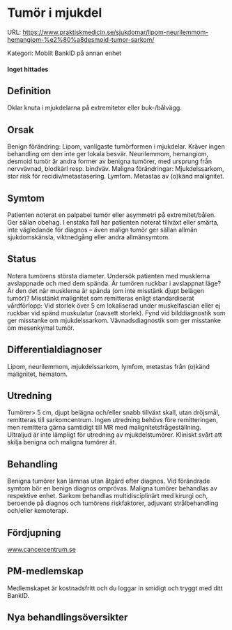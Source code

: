 # Tumör i mjukdel

URL: https://www.praktiskmedicin.se/sjukdomar/lipom-neurilemmom-hemangiom-%e2%80%a8desmoid-tumor-sarkom/



Kategori: Mobilt BankID på annan enhet

#### Inget hittades

## Definition

Oklar knuta i mjukdelarna på extremiteter eller buk-/bålvägg.

## Orsak

Benign förändring: Lipom, vanligaste tumörformen i mjukdelar. Kräver ingen behandling om den inte ger lokala besvär. Neurilemmom, hemangiom, desmoid tumör är andra former av benigna tumörer, med ursprung från nervvävnad, blodkärl resp. bindväv.
Maligna förändringar: Mjukdelssarkom, stor risk för recidiv/metastasering. Lymfom. Metastas av (o)känd malignitet.

## Symtom

Patienten noterat en palpabel tumör eller asymmetri på extremitet/bålen. Ger sällan obehag. I enstaka fall har patienten noterat tillväxt eller smärta, inte vägledande för diagnos – även malign tumör ger sällan allmän sjukdomskänsla, viktnedgång eller andra allmänsymtom.

## Status

Notera tumörens största diameter. Undersök patienten med musklerna avslappnade och med dem spända. Är tumören ruckbar i avslappnat läge? Är den det när musklerna är spända (om inte misstänk djupt belägen tumör)?
Misstänkt malignitet som remitteras enligt standardiserat vårdförlopp: Vid storlek över 5 cm lokaliserad under muskelfascian eller ej ruckbar vid spänd muskulatur (oavsett storlek). Fynd vid bilddiagnostik som ger misstanke om mjukdelssarkom. Vävnadsdiagnostik som ger misstanke om mesenkymal tumör.

## Differentialdiagnoser

Lipom, neurilemmom, mjukdelssarkom, lymfom, metastas från (o)känd malignitet, hematom.

## Utredning

Tumörer> 5 cm, djupt belägna och/eller snabb tillväxt skall, utan dröjsmål, remitteras till sarkomcentrum. Ingen utredning behövs före remitteringen, men remittera gärna samtidigt till MR med malignitetsfrågeställning. Ultraljud är inte lämpligt för utredning av mjukdelstumörer. Kliniskt svårt att skilja benigna och maligna tumörer åt.

## Behandling

Benigna tumörer kan lämnas utan åtgärd efter diagnos. Vid förändrade symtom bör en benign diagnos omprövas.
Maligna tumörer behandlas av respektive enhet. Sarkom behandlas multidisciplinärt med kirurgi och, beroende på diagnos och tumörens riskfaktorer, adjuvant strålbehandling och/eller kemoterapi.

## Fördjupning

www.cancercentrum.se

## PM-medlemskap

Medlemskapet är kostnadsfritt och du loggar in smidigt och tryggt med ditt BankID.

## Nya behandlingsöversikter

